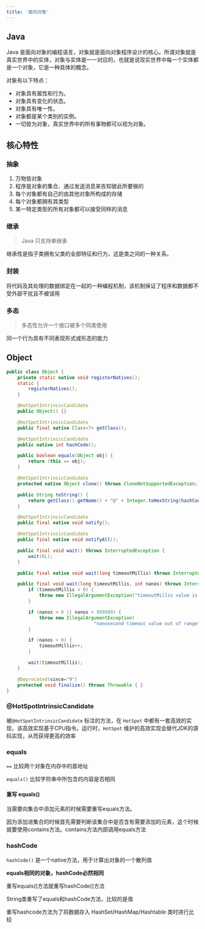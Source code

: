```yaml
---
title: '面向对象'
---
```


## Java

Java 是面向对象的编程语言，对象就是面向对象程序设计的核心。所谓对象就是真实世界中的实体，对象与实体是一一对应的，也就是说现实世界中每一个实体都是一个对象，它是一种具体的概念。

对象有以下特点：

- 对象具有属性和行为。
- 对象具有变化的状态。
- 对象具有唯一性。
- 对象都是某个类别的实例。
-  一切皆为对象，真实世界中的所有事物都可以视为对象。

## 核心特性

### 抽象

1. 万物皆对象
2. 程序是对象的集合、通过发送消息来告知彼此所要做的
3. 每个对象都有自己的由其他对象所构成的存储
4. 每个对象都拥有其类型
5. 某一特定类型的所有对象都可以接受同样的消息

### 继承

> Java 只支持单继承
> 

继承性是指子类拥有父类的全部特征和行为，这是类之间的一种关系。

### 封装
将代码及其处理的数据绑定在一起的一种编程机制，该机制保证了程序和数据都不受外部干扰且不被误用

### 多态

> 多态性允许一个接口被多个同类使用
> 

同一个行为具有不同表现形式或形态的能力

## Object

```java
public class Object {
    private static native void registerNatives();
    static {
        registerNatives();
    }

    @HotSpotIntrinsicCandidate
    public Object() {}

    @HotSpotIntrinsicCandidate
    public final native Class<?> getClass();

    @HotSpotIntrinsicCandidate
    public native int hashCode();

    public boolean equals(Object obj) {
        return (this == obj);
    }

    @HotSpotIntrinsicCandidate
    protected native Object clone() throws CloneNotSupportedException;

    public String toString() {
        return getClass().getName() + "@" + Integer.toHexString(hashCode());
    }

    @HotSpotIntrinsicCandidate
    public final native void notify();

    @HotSpotIntrinsicCandidate
    public final native void notifyAll();

    public final void wait() throws InterruptedException {
        wait(0L);
    }

    public final native void wait(long timeoutMillis) throws InterruptedException;

    public final void wait(long timeoutMillis, int nanos) throws InterruptedException {
        if (timeoutMillis < 0) {
            throw new IllegalArgumentException("timeoutMillis value is negative");
        }

        if (nanos < 0 || nanos > 999999) {
            throw new IllegalArgumentException(
                                "nanosecond timeout value out of range");
        }

        if (nanos > 0) {
            timeoutMillis++;
        }

        wait(timeoutMillis);
    }

    @Deprecated(since="9")
    protected void finalize() throws Throwable { }
}
```

### @HotSpotIntrinsicCandidate

被`@HotSpotIntrinsicCandidate` 标注的方法，在 `HotSpot` 中都有一套高效的实现，该高效实现基于CPU指令。运行时，`HotSpot` 维护的高效实现会替代JDK的源码实现，从而获得更高的效率

### equals

`==` 比较两个对象在内存中的首地址

`equals()` 比较字符串中所包含的内容是否相同

#### 重写 equals()

当需要向集合中添加元素的时候需要重写equals方法。

因为添加进集合的时候首先需要判断该集合中是否含有需要添加的元素，这个时候就要使用contains方法。contains方法内部调用equals方法

### hashCode

`hashCode()` 是一个native方法，用于计算出对象的一个散列值

**equals相同的对象，hashCode必然相同**

重写equals()方法就重写hashCode()方法

String类重写了equals和hashCode方法，比较的是值

重写hashcode方法为了将数据存入 HashSet/HashMap/Hashtable 类时进行比较
